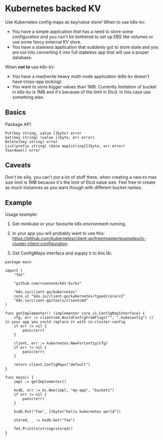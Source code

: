 # Kubernetes backed KV

Use Kubernetes config maps as key/value store! 
When to use k8s-kv:
* You have a simple application that has a need to store some configuration and you can't be bothered to set up EBS like volumes or use some fancy external KV store.
* You have a stateless application that suddenly got to store state and you are not into converting 
 it into full stateless app that will use a proper database.

When __not to__ use k8s-kv:
* You have a read/write heavy multi-node application (k8s-kv doesn't have cross-app locking).
* You want to store bigger values than 1MB. Currently limitation of bucket in k8s-kv is 1MB and it's because of the limit in Etcd. In this case use something else.


## Basics

Package API:

```
Put(key string, value []byte) error
Get(key string) (value []byte, err error)
Delete(key string) error
List(prefix string) (data map[string][]byte, err error)
Teardown() error
```

## Caveats

Don't be silly, you can't put a lot of stuff there, when creating a new `KV` max size limit is 1MB because it's the limit
of Etcd value size. Feel free to create as much instances as you want though with different bucket names. 


## Example

Usage example:

1. Get minikube or your favourite k8s environment running.

2. In your app you will probably want to use this: https://github.com/kubernetes/client-go/tree/master/examples/in-cluster-client-configuration

3. Get ConfigMaps interface and supply it to this lib:

```
package main

import (
	"fmt"

	"github.com/rusenask/k8s-kv/kv"

	"k8s.io/client-go/kubernetes"
	core_v1 "k8s.io/client-go/kubernetes/typed/core/v1"
	"k8s.io/client-go/tools/clientcmd"
)

func getImplementer() (implementer core_v1.ConfigMapInterface) {
	cfg, err := clientcmd.BuildConfigFromFlags("", ".kubeconfig") // in your app you could replace it with in-cluster-config
	if err != nil {
		panic(err)
	}

	client, err := kubernetes.NewForConfig(cfg)
	if err != nil {
		panic(err)
	}

	return client.ConfigMaps("default")
}

func main() {
	impl := getImplementer()

	kvdb, err := kv.New(impl, "my-app", "bucket1")
	if err != nil {
		panic(err)
	}

	kvdb.Put("foo", []byte("hello kubernetes world"))

	stored, _ := kvdb.Get("foo")

	fmt.Println(string(stored))
}
```